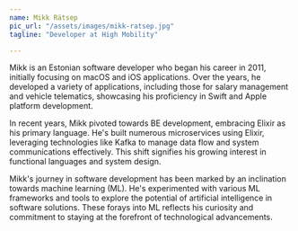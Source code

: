 ```yaml
---
name: Mikk Rätsep
pic_url: "/assets/images/mikk-ratsep.jpg"
tagline: "Developer at High Mobility"

---
```

Mikk is an Estonian software developer who began his career in 2011, initially focusing on macOS and iOS applications. Over the years, he developed a variety of applications, including those for salary management and vehicle telematics, showcasing his proficiency in Swift and Apple platform development.

In recent years, Mikk pivoted towards BE development, embracing Elixir as his primary language. He's built numerous microservices using Elixir, leveraging technologies like Kafka to manage data flow and system communications effectively. This shift signifies his growing interest in functional languages and system design.

Mikk's journey in software development has been marked by an inclination towards machine learning (ML). He's experimented with various ML frameworks and tools to explore the potential of artificial intelligence in software solutions. These forays into ML reflects his curiosity and commitment to staying at the forefront of technological advancements.
